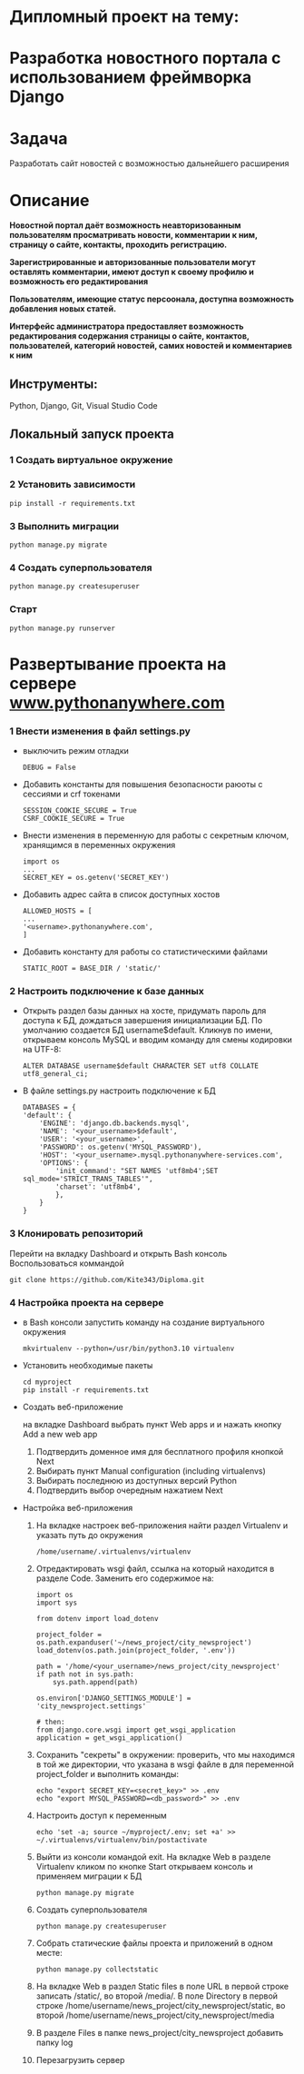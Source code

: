 # __Дипломный проект на тему:__  
# __Разработка новостного портала с использованием фреймворка Django__  
  
# Задача
Разработать сайт новостей с возможностью дальнейшего расширения

# Описание
__Новостной портал даёт возможность неавторизованным пользователям просматривать новости, комментарии к ним, страницу о сайте, контакты, проходить регистрацию.__ 

__Зарегистрированные и авторизованные пользователи могут оставлять комментарии, имеют доступ к своему профилю и возможность его редактирования__

__Пользователям, имеющие статус персоонала, доступна возможность добавления новых статей.__

__Интерфейс администратора предоставляет возможность редактирования содержания страницы о сайте, контактов, пользователей, категорий новостей, самих новостей и комментариев к ним__

## Инструменты: 
Python, Django, Git, Visual Studio Code

## Локальный запуск проекта

### 1 Создать виртуальное окружение

### 2 Установить зависимости

    pip install -r requirements.txt

### 3 Выполнить миграции

    python manage.py migrate    

### 4 Создать суперпользователя

    python manage.py createsuperuser

### Старт

    python manage.py runserver

# Развертывание проекта на сервере www.pythonanywhere.com
### 1 Внести изменения в файл settings.py
* выключить режим отладки
    ```
   DEBUG = False
    ```
* Добавить константы для повышения безопасности раюоты с сессиями и crf токенами
    ```
    SESSION_COOKIE_SECURE = True
    CSRF_COOKIE_SECURE = True
    ```
* Внести изменения в переменную для работы с секретным ключом, хранящимся в переменных окружения
    ```
    import os
    ...
    SECRET_KEY = os.getenv('SECRET_KEY')
    ```
* Добавить адрес сайта в список доступных хостов
    ```
    ALLOWED_HOSTS = [   
    ...
    '<username>.pythonanywhere.com',
    ]
    ```
* Добавить константу для работы со статистическими файлами
    ```
    STATIC_ROOT = BASE_DIR / 'static/'
    ```

### 2 Настроить подключение к базе данных
* Открыть раздел базы данных на хосте, придумать пароль для доступа к БД, дождаться завершения инициализации БД. По умолчанию создается БД username$default. Кликнув по имени, открываем консоль MySQL и вводим команду для смены кодировки на  UTF-8:
    ```
    ALTER DATABASE username$default CHARACTER SET utf8 COLLATE utf8_general_ci;
    ```
* В файле settings.py настроить подключение к БД
    ```
    DATABASES = {
    'default': {
        'ENGINE': 'django.db.backends.mysql',
        'NAME': '<your_username>$default',
        'USER': '<your_username>',
        'PASSWORD': os.getenv('MYSQL_PASSWORD'),
        'HOST': '<your_username>.mysql.pythonanywhere-services.com',
        'OPTIONS': {
            'init_command': "SET NAMES 'utf8mb4';SET sql_mode='STRICT_TRANS_TABLES'",
            'charset': 'utf8mb4',
            },
        }
    }
    ```

### 3 Клонировать репозиторий
Перейти на вкладку Dashboard и открыть Bash консоль 
Воспользоваться коммандой
```
git clone https://github.com/Kite343/Diploma.git
```

### 4 Настройка проекта на сервере
* в Bash консоли запустить команду на создание виртуального окружения
    ```
    mkvirtualenv --python=/usr/bin/python3.10 virtualenv
    ```
* Установить необходимые пакеты
    ```
    cd myproject
    pip install -r requirements.txt
    ```
* Создать веб-приложение

    на вкладке Dashboard выбрать пункт Web apps и
и нажать кнопку Add a new web app
  1.  Подтвердить доменное имя для бесплатного профиля кнопкой Next
  2.  Выбирать пункт Manual configuration (including virtualenvs)
  3.  Выбирать последнюю из доступных версий Python
  4.  Подтвердить выбор очередным нажатием Next

* Настройка веб-приложения

    1. На вкладке настроек веб-приложения найти раздел Virtualenv и указать путь до окружения
        ```
        /home/username/.virtualenvs/virtualenv
        ```
    2. Отредактировать wsgi файл, ссылка на который находится в разделе Code.
    Заменить его содержимое на:
        ```
        import os
        import sys

        from dotenv import load_dotenv

        project_folder = os.path.expanduser('~/news_project/city_newsproject')
        load_dotenv(os.path.join(project_folder, '.env'))

        path = '/home/<your_username>/news_project/city_newsproject'
        if path not in sys.path:
            sys.path.append(path)

        os.environ['DJANGO_SETTINGS_MODULE'] = 'city_newsproject.settings'

        # then:
        from django.core.wsgi import get_wsgi_application
        application = get_wsgi_application()
        ```

    3. Сохранить "секреты" в окружении: проверить, что мы находимся в той же директории, что указана в wsgi файле в для переменной project_folder и выполнить команды:
        ```
        echo "export SECRET_KEY=<secret_key>" >> .env
        echo "export MYSQL_PASSWORD=<db_password>" >> .env
        ```
    4. Настроить доступ к переменным
        ```
        echo 'set -a; source ~/myproject/.env; set +a' >> ~/.virtualenvs/virtualenv/bin/postactivate
        ```
    5. Выйти из консоли командой exit. На вкладке Web в разделе Virtualenv кликом по кнопке Start открываем консоль и применяем миграции к БД
        ```
        python manage.py migrate
        ```
    6. Создать суперпользователя
        ```
        python manage.py createsuperuser
        ```
    7. Собрать статические файлы проекта и приложений в одном месте:
        ```
        python manage.py collectstatic
        ```
    8. На вкладке Web в раздел Static files в поле URL в первой строке записать /static/, во второй /media/. В поле Directory в первой строке /home/username/news_project/city_newsproject/static, во второй /home/username/news_project/city_newsproject/media
    9. В разделе Files в папке news_project/city_newsproject добавить папку log
    10. Перезагрузить сервер

